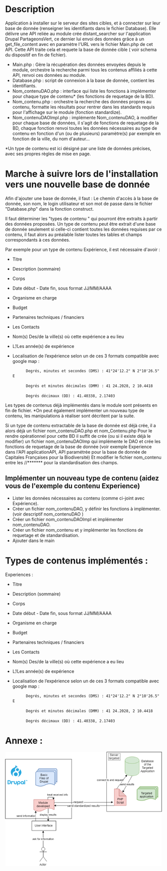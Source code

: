 
Description
==

Application à installer sur le serveur des sites cibles, et à connecter sur leur base de donnée (renseigner les identifiants dans le fichier Database).
Elle délivre une API reliée au module crée distant_searcher sur l'application Drupal PartageonsVert, ce dernier lui envoi des données grâce à un get_file_content avec en paramètre l'URL vers le fichier Main.php de cet API. Cette API traite cela et requete la base de donnée cible ( voir schema du dispositif en fin de fichier).

- Main.php : Gère la récupération des données envoyées depuis le module, orchestre la recherche parmi tous les contenus affiliés à cette API, renvoi ces données au module.
- Database.php : script de connexion à la base de donnée, contient les identifiants.
- Nom_contenuDAO.php : interface qui liste les fonctions à implémenter pour chaque type de contenu* (les fonctions de requetage de la BD).
- Nom_contenu.php : orchestre la recherche des données propres au contenu, formatte les résultats pour rentrer dans les standards requis pour l'affichage sur le module (fonction standardize).
- Nom_contenuDAOImpl.php : implémente Nom_contenuDAO, à modifier pour chaque base de données, il s'agit de fonctions de requetage de la BD, chaque fonction renvoi toutes les données nécessaires au type de contenu en fonction d'un (ou de plusieurs) paramètre(s) par exemple en fonction de la ville, du nom d'auteur...

*Un type de contenu est ici désigné par une liste de données précises, avec ses propres règles de mise en page.

Marche à suivre lors de l'installation vers une nouvelle base de donnée
==
 
Afin d'ajouter une base de donnée, il faut : 
Le chemin d'accès à la base de donnée, son nom, le login utilisateur et son mot de passe dans le fichier "Database.php" dans la fonction construct.

Il faut déterminer les "types de contenu " qui pourront être extraits à partir des données proposées. 
Un type de contenu peut être extrait d'une base de donnée seulement si celle-ci contient toutes les données requises par ce contenu, il faut alors au préalable lister toutes les tables et champs correspondants à ces données.

Par exemple pour un type de contenu Expérience, il est nécessaire d'avoir :
- Titre
- Description (sommaire)
- Corps 
- Date début - Date fin, sous format JJ/MM/AAAA
- Organisme en charge
- Budget
- Partenaires techniques / financiers
- Les Contacts
- Nom(s) Des/de la ville(s) où cette expérience a eu lieu 
- L’/Les année(s) de expérience 
- Localisation de l’expérience selon un de ces 3 formats compatible avec google map : 

            Degrés, minutes et secondes (DMS) : 41°24'12.2" N 2°10'26.5" E
           
            Degrés et minutes décimales (DMM) : 41 24.2028, 2 10.4418
           
            Degrés décimaux (DD) : 41.40338, 2.17403
           

Les types de contenus déjà implémentés dans le module sont présents en fin de fichier.
*On peut également implémenter un nouveau type de contenu, les manipulations à réaliser sont décritent par la suite.
 
Si un type de contenu extractable de la base de donnée est déjà crée, il a alors déjà un fichier nom_contenuDAO.php et nom_Contenu.php
Pour le rendre opérationnel pour cette BD il suffit de crée (ou si il existe déjà le modifier) un fichier nom_contenuDAOImp qui implémente le DAO et crée les fonctions de requetage de la base de donnée (voir exemple Experience dans l'API applicationAPI, API paramétrée pour la base de donnée de Capitales Françaises pour la Biodiversité)
Et modifier le fichier nom_contenu entre les //******* pour la standardisation des champs.

Implémenter un nouveau type de contenu (aidez vous de l'exemple du contenu Experience)
--
- Lister les données nécessaires au contenu (comme ci-joint avec Expérience).
- Créer un fichier nom_contenuDAO, y définir les fonctions à implémenter. (voir descriptif nom_contenuDAO )
- Créer un fichier nom_contenuDAOImpl et implémenter nom_contenuDAO.
- Créer un fichier nom_contenu et y implémenter les fonctions de requetage et de standardisation.
- Ajouter dans le main

Types de contenus implémentés :
==

Experiences :

- Titre
- Description (sommaire)
- Corps 
- Date début - Date fin, sous format JJ/MM/AAAA
- Organisme en charge
- Budget
- Partenaires techniques / financiers
- Les Contacts
- Nom(s) Des/de la ville(s) où cette expérience a eu lieu 
- L’/Les année(s) de expérience 
- Localisation de l’expérience selon un de ces 3 formats compatible avec google map : 

            Degrés, minutes et secondes (DMS) : 41°24'12.2" N 2°10'26.5" E
           
            Degrés et minutes décimales (DMM) : 41 24.2028, 2 10.4418
           
            Degrés décimaux (DD) : 41.40338, 2.17403

Annexe : 
==
![alt text](https://github.com/louLabo/applicationAPI/blob/master/Schema%20du%20dispositif.png)
